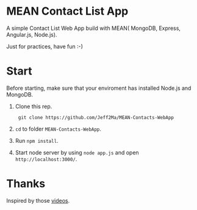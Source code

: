 # MEAN Contact List App

A simple Contact List Web App build with MEAN( MongoDB, Express, Angular.js, Node.js).

Just for practices, have fun :-)

# Start

Before starting, make sure that your enviroment has installed Node.js and MongoDB.

1. Clone this rep. 

		git clone https://github.com/Jeff2Ma/MEAN-Contacts-WebApp

2. `cd` to folder `MEAN-Contacts-WebApp`.

3. Run `npm install`.

4. Start node server by using `node app.js` and open `http://localhost:3000/`.

# Thanks

Inspired by those [videos](https://www.youtube.com/playlist?list=PLX2HoWE32I8Nkzw2TqcifObuhgJZz8a0U).
